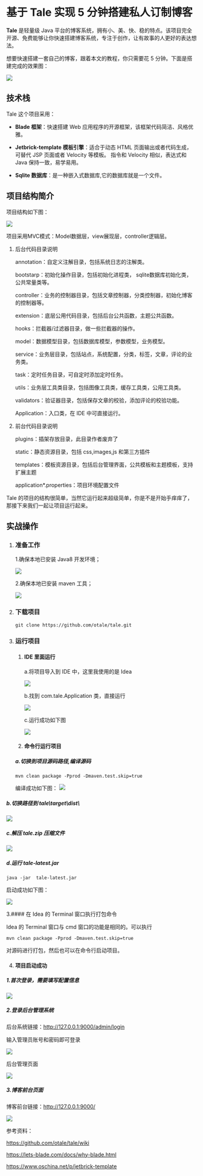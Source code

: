 # 基于 Tale 实现 5 分钟搭建私人订制博客

**Tale** 是轻量级 Java 平台的博客系统，拥有小、美、快、稳的特点。该项目完全开源、免费能够让你快速搭建博客系统，专注于创作，让有故事的人更好的表达想法。

想要快速搭建一套自己的博客，跟着本文的教程，你只需要花 5 分钟。下面是搭建完成的效果图：

![](.\images\H9f12a57df066491c8d7bd1a9750222a1o.png)

## 技术栈

Tale 这个项目采用：

- **Blade 框架**：快速搭建 Web 应用程序的开源框架，该框架代码简洁、风格优雅。 

- **Jetbrick-template 模板引擎**：适合于动态 HTML 页面输出或者代码生成，可替代 JSP 页面或者 Velocity 等模板。 指令和 Velocity 相似，表达式和 Java 保持一致，易学易用。

- **Sqlite 数据库**：是一种嵌入式数据库,它的数据库就是一个文件。

## 项目结构简介

项目结构如下图：

![](./images/ff12dd72b6cd4ff2.png)

项目采用MVC模式：Model数据层，view展现层，controller逻辑层。

1. 后台代码目录说明

   annotation：自定义注解目录，包括系统日志的注解类。

   bootstarp：初始化操作目录，包括初始化进程类， sqlite数据库初始化类，公共常量类等。

   controller：业务的控制器目录，包括文章控制器，分类控制器，初始化博客的控制器等。

   extension：底层公用代码目录，包括后台公共函数，主题公共函数。

   hooks：拦截器/过滤器目录，做一些拦截器的操作。

   model：数据模型目录，包括数据库模型，参数模型，业务模型。

   service：业务层目录，包括站点，系统配置，分类，标签，文章，评论的业务类。

   task：定时任务目录，可自定时添加定时任务。

   utils：业务层工具类目录，包括图像工具类，缓存工具类，公用工具类。

   validators：验证器目录，包括保存文章的校验，添加评论的校验功能。

   Application：入口类，在 IDE 中可直接运行。

2. 前台代码目录说明

   plugins：插架存放目录，此目录作者废弃了

   static：静态资源目录，包括 css,images,js 和第三方插件

   templates：模板资源目录，包括后台管理界面，公共模板和主题模板，支持扩展主题

   application*.properties：项目环境配置文件

   

Tale 的项目的结构很简单，当然它运行起来超级简单，你是不是开始手痒痒了，那接下来我们一起让项目运行起来。

## 实战操作

1. ### 准备工作

   1.确保本地已安装 Java8 开发环境；

   ![](./images/Hc38322206f8c4d29841c776e9ba9ecaf9.png)

   

   2.确保本地已安装 maven 工具；

   ![](./images/Hbce92da808824d00818339da055633d70.png)

   

2. ### 下载项目

   ```shell
   git clone https://github.com/otale/tale.git
   ```

3. ### 运行项目

   1. #### IDE 里面运行

      a.将项目导入到 IDE 中，这里我使用的是 Idea

      ![](./images/H6edffc6a8b1740f2b5ffda60b6f73088r.png)

      b.找到 com.tale.Application 类，直接运行

      ![](./images/Hf0aed32cf4444589b80d5f751707b820C.png)

      c.运行成功如下图

      ![](./images/H1bf66f23b3d8477ba09ff4b5074be45cT.png)

   2. #### 命令行运行项目

   #####    a.切换到项目源码路径,编译源码

   ```shell
   mvn clean package -Pprod -Dmaven.test.skip=true
   ```

   编译成功如下图：
   ![](./images/H43fd1ae8a5c6425cae89b125736d9cec6.png)

#####    b.切换路径到 tale\target\dist\ 

   ![](./images/Hee56560f221a4953b311a4f71c51f815W.png)

#####    c.解压 tale.zip 压缩文件

   ![](./images/H6c20314a208041de9931ede998e621fcr.png)

#####    d.运行 tale-latest.jar

   ```shell
   java -jar  tale-latest.jar
   ```

   启动成功如下图：
   

   ![](./images/H636b04d1a2484a778b0de24c870b611fx.png)

 3.####  在 Idea 的 Terminal 窗口执行打包命令

  Idea 的 Terminal 窗口与 cmd 窗口的功能是相同的。可以执行

   ```shell
   mvn clean package -Pprod -Dmaven.test.skip=true
   ```

   对源码进行打包，然后也可以在命令行启动项目。

 4. #### 项目启动成功

   ##### 1.首次登录，需要填写配置信息

   ![](./images/Haf67bf902f1143aca3a79ca177a4d2847.png)

   ##### 2.登录后台管理系统

   后台系统链接：<http://127.0.0.1:9000/admin/login> 

   输入管理员账号和密码即可登录

   ![](./images/H2c9755074dcd4a39950dbfa5be368506X.png)

   后台管理页面

   ![](./images/H6b3532b500d345829b30b43c0054c69e6.png)

   ##### 3.博客前台页面

   博客前台链接：<http://127.0.0.1:9000/> 

   ![](.\images\H9f12a57df066491c8d7bd1a9750222a1o.png)

   

   

参考资料：

https://github.com/otale/tale/wiki

https://lets-blade.com/docs/why-blade.html

https://www.oschina.net/p/jetbrick-template
